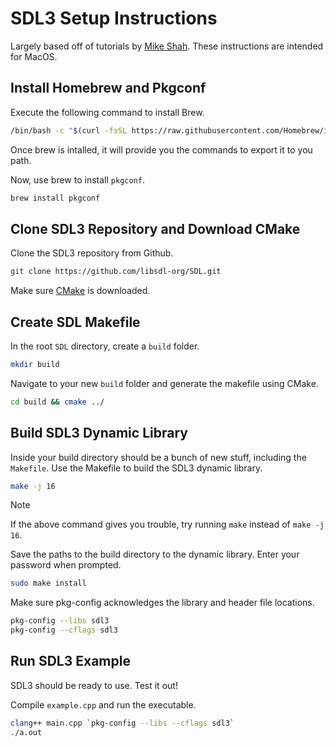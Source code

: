 # SDL3 Setup Instructions

Largely based off of tutorials by [Mike Shah](https://www.youtube.com/watch?v=kyD5H6w1x-o&list=PLvv0ScY6vfd-RZSmGbLkZvkgec6lJ0BfX&index=1&ab_channel=MikeShah). These instructions are intended for MacOS.

## Install Homebrew and Pkgconf
Execute the following command to install Brew.

```bash
/bin/bash -c "$(curl -fsSL https://raw.githubusercontent.com/Homebrew/install/HEAD/install.sh)"
```

Once brew is intalled, it will provide you the commands to export it to you path.

Now, use brew to install `pkgconf`.

```bash
brew install pkgconf
```

## Clone SDL3 Repository and Download CMake

Clone the SDL3 repository from Github.

```bash
git clone https://github.com/libsdl-org/SDL.git
```

Make sure [CMake](https://cmake.org/) is downloaded.

## Create SDL Makefile

In the root `SDL` directory, create a `build` folder.

```bash
mkdir build
```

Navigate to your new `build` folder and generate the makefile using CMake.

```bash
cd build && cmake ../
```

## Build SDL3 Dynamic Library

Inside your build directory should be a bunch of new stuff, including the `Makefile`. Use the Makefile to build the SDL3 dynamic library.

```bash
make -j 16
```
> [!NOTE]
> If the above command gives you trouble, try running `make` instead of `make -j 16`.

Save the paths to the build directory to the dynamic library. Enter your password when prompted.

```bash
sudo make install
```

Make sure pkg-config acknowledges the library and header file locations.

```bash
pkg-config --libs sdl3
pkg-config --cflags sdl3
```

## Run SDL3 Example

SDL3 should be ready to use. Test it out!

Compile `example.cpp` and run the executable.

```bash
clang++ main.cpp `pkg-config --libs --cflags sdl3`
./a.out
```


